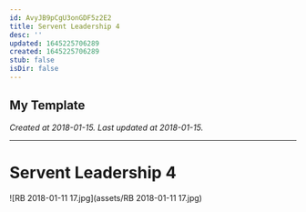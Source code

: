 ```yaml
---
id: AvyJB9pCgU3onGDF5z2E2
title: Servent Leadership 4
desc: ''
updated: 1645225706289
created: 1645225706289
stub: false
isDir: false
---
```

My Template
---

_Created at 2018-01-15._
_Last updated at 2018-01-15._




---

# Servent Leadership 4


![RB 2018-01-11 17.jpg](assets/RB 2018-01-11 17.jpg)


